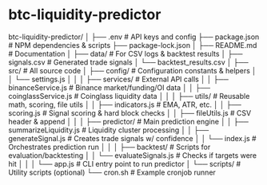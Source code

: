 # btc-liquidity-predictor



btc-liquidity-predictor/
│
├── .env                          # API keys and config
├── package.json                  # NPM dependencies & scripts
├── package-lock.json
│
├── README.md                     # Documentation
│
├── data/                         # For CSV logs & backtest results
│   ├── signals.csv               # Generated trade signals
│   └── backtest_results.csv
│
├── src/                          # All source code
│   ├── config/                   # Configuration constants & helpers
│   │   └── settings.js
│   │
│   ├── services/                 # External API calls
│   │   ├── binanceService.js     # Binance market/funding/OI data
│   │   ├── coinglassService.js   # Coinglass liquidity data
│   │
│   ├── utils/                    # Reusable math, scoring, file utils
│   │   ├── indicators.js         # EMA, ATR, etc.
│   │   ├── scoring.js            # Signal scoring & hard block checks
│   │   ├── fileUtils.js          # CSV header & append
│   │
│   ├── predictor/                # Main prediction engine
│   │   ├── summarizeLiquidity.js # Liquidity cluster processing
│   │   ├── generateSignal.js     # Creates trade signals w/ confidence
│   │   └── index.js              # Orchestrates prediction run
│   │
│   ├── backtest/                  # Scripts for evaluation/backtesting
│   │   └── evaluateSignals.js    # Checks if targets were hit
│   │
│   └── app.js                    # CLI entry point to run predictor
│
└── scripts/                      # Utility scripts (optional)
    └── cron.sh                   # Example cronjob runner

